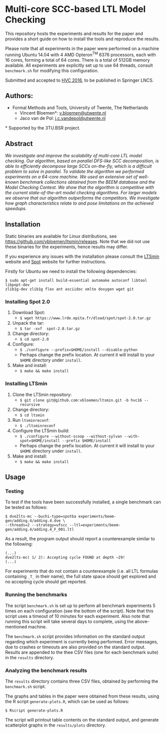 Multi-core SCC-based LTL Model Checking
===

This repository hosts the experiments and results for the paper and provides a
short guide on how to install the tools and reproduce the results.

Please note that all experiments in the paper were performed on a machine 
running Ubuntu 14.04 with 4 AMD Opteron<sup>TM</sup> 6376 processors, 
each with 16 cores, forming a total of 64 cores. There is a total of 
512GB memory available. All experiments are explicitly set up to use 64 threads,
consult `benchmark.sh` for modifying this configuration. 

Submitted and accepted to [HVC 2016], to be published in Springer LNCS.

Authors:
---

* Formal Methods and Tools, University of Twente, The Netherlands
    - Vincent Bloemen*:      [<v.bloemen@utwente.nl>](mailto:v.bloemen@utwente.nl)
    - Jaco van de Pol:       [<j.c.vandepol@utwente.nl>](mailto:j.c.vandepol@utwente.nl)

\* Supported by the 3TU.BSR project.

Abstract
---

*We investigate and improve the scalability of multi-core LTL
model checking. Our algorithm, based on parallel DFS-like SCC decomposition, 
is able to efficiently decompose large SCCs on-the-fly, which is
a difficult problem to solve in parallel.
To validate the algorithm we performed experiments on a 64-core machine. 
We used an extensive set of well-known benchmark collections
obtained from the BEEM database and the Model Checking Contest.
We show that the algorithm is competitive with the current state-of-the-art 
model checking algorithms. For larger models we observe that
our algorithm outperforms the competitors. We investigate how graph
characteristics relate to and pose limitations on the achieved speedups.*

Installation
---

Static binaries are available for Linux distributions, see
https://github.com/vbloemen/ltsmin/releases.
Note that we did not use these binaries for the experiments, hence results may
differ.

If you experience any issues with the installation please consult the [LTSmin] 
website and [Spot] website for further instructions.

Firstly for Ubuntu we need to install the following dependencies:

```
$ sudo apt-get install build-essential automake autoconf libtool libpopt-dev 
zlib1g-dev zlib1g flex ant asciidoc xmlto doxygen wget git
```

### Installing Spot 2.0

1. Download Spot:
    * `$ wget https://www.lrde.epita.fr/dload/spot/spot-2.0.tar.gz`
2. Unpack the tar:
    * `$ tar -xvf  spot-2.0.tar.gz`
2. Change directory:
    * `$ cd spot-2.0`
4. Configure:
    * `$ ./configure --prefix=$HOME/install --disable-python`
    * Perhaps change the prefix location. At current it will install to your `$HOME` directory under `install`.
5. Make and install:
    * `$ make && make install`


### Installing LTSmin

1. Clone the LTSmin repository:
    * `$ git clone git@github.com:vbloemen/ltsmin.git -b hvc16 --recursive`
2. Change directory:
    * `$ cd ltsmin`
3. Run `ltsminreconf`:
    * `$ ./ltsminreconf`
4. Configure the LTSmin build:
    * `$ ./configure --without-scoop --without-sylvan --with-spot=$HOME/install --prefix $HOME/install`
    * Perhaps change the prefix location. At current it will install to your `$HOME` directory under `install`.
5. Make and install:
    * `$ make && make install`


Usage
---

### Testing

To test if the tools have been successfully installed, a single benchmark can
be tested as follows:

```
$ dve2lts-mc --buchi-type=spotba experiments/beem-gen/adding.4/adding.4.dve \
--threads=2 --strategy=ufscc --ltl=experiments/beem-gen/adding.4/adding.4_F_001.ltl
```

As a result, the program output should report a counterexample similar to the following:

```
(...)
dve2lts-mc( 1/ 2): Accepting cycle FOUND at depth ~29!
(...)
```

For experiments that do not contain a counterexample (i.e. all LTL formulas 
containing `_T_` in their name), the full state space should get explored and no
accepting cycle should get reported.

### Running the benchmarks

The script `benchmark.sh` is set up to perform all benchmark experiments 5 times
on each configuration (see the bottom of the script). Note that this script uses
a timeout of 10 minutes for each experiment. Also note that running this script 
will take several days to complete, using the above-mentioned machine.

The `benchmark.sh` script provides information on the standard output regarding 
which experiment is currently being performed. Error messages, due to crashes
or timeouts are also provided on the standard output. Results are appended to 
the thee CSV files (one for each benchmark suite) in the `results` directory.

### Analyzing the benchmark results

The `results` directory contains three CSV files, obtained by performing the
`benchmark.sh` script. 

The graphs and tables in the paper were obtained from these results, using the
R script `generate-plots.R`, which can be used as follows:

```
$ Rscript generate-plots.R
```

The script will printout table contents on the standard output, and generate
scatterplot graphs in the `results/plots` directory.

[LTSmin]: http://fmt.cs.utwente.nl/tools/ltsmin/
[HVC 2016]: https://www.research.ibm.com/haifa/conferences/hvc2016/index.shtml
[Spot]: https://spot.lrde.epita.fr/


